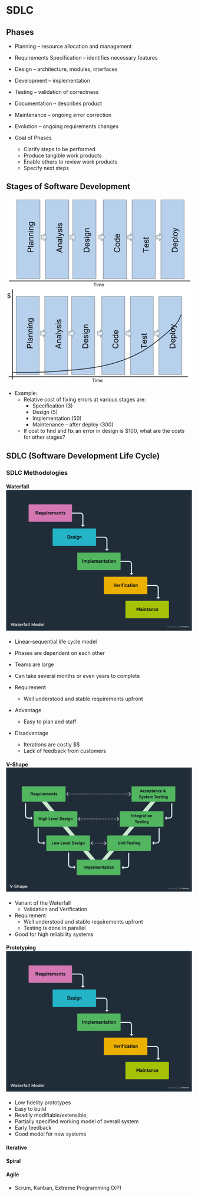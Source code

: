 # SDLC
## Phases
* Planning – resource allocation and management
* Requirements Specification – identifies necessary  features
* Design – architecture, modules, interfaces
* Development – implementation
* Testing – validation of correctness
* Documentation – describes product
* Maintenance – ongoing error correction
* Evolution – ongoing requirements changes

* Goal of Phases
    * Clarify steps to be performed
    * Produce tangible work products
    * Enable others to review work products
    * Specify next steps

## Stages of Software Development
![Stages of Software Developments](../images/StagesOfSoftwareDevelopment.png)
![Cost per Stage](../images/CostPerStage.png)


* Example: 
    * Relative cost of fixing errors at various stages  are:
        * Specification (3)
        * Design (5)
        * Implementation (50)
        * Maintenance – after deploy (300)
    * If cost to find and fix an error in design is $100, what are the costs for other stages?

## SDLC (Software Development Life Cycle)
### SDLC Methodologies
#### Waterfall ![Waterfall](../images//Waterfall.png)
* Linear-sequential life cycle model
* Phases are dependent on each other
* Teams are large
* Can take several months or even years to complete

* Requirement
    * Well understood and  stable requirements upfront
* Advantage 
    * Easy to plan and staff
* Disadvantage
    * Iterations are costly $$
    * Lack of feedback from customers

#### V-Shape ![V-shape](../images//V-shape.png)
* Variant of the Waterfall
    * Validation and Verification
* Requirement
    * Well understood and  stable requirements upfront
    * Testing is done in parallel
* Good for high reliability systems

#### Prototyping ![Waterfall](../images//Waterfall.png)
* Low fidelity prototypes
* Easy to build
* Readily modifiable/extensible, 
* Partially specified working model of overall system
* Early feedback 
* Good model for new systems
#### Iterative
#### Spiral
#### Agile
* Scrum, Kanban, Extreme Programming (XP)

